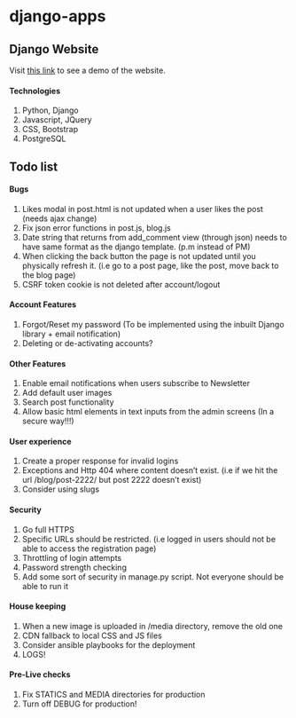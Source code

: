 # django-apps

Django Website
------
Visit [this link](https://chris220688.github.io/blog.html) to see a demo of the website.

#### Technologies

1. Python, Django
2. Javascript, JQuery
3. CSS, Bootstrap
4. PostgreSQL

Todo list
------

#### Bugs
1. Likes modal in post.html is not updated when a user likes the post (needs ajax change)
2. Fix json error functions in post.js, blog.js
3. Date string that returns from add_comment view (through json) needs to have same format as the django template. (p.m instead of PM)
4. When clicking the back button the page is not updated until you physically refresh it. (i.e go to a post page, like the post, move back to the blog page)
5. CSRF token cookie is not deleted after account/logout

#### Account Features
1. Forgot/Reset my password (To be implemented using the inbuilt Django library + email notification)
2. Deleting or de-activating accounts?

#### Other Features
1. Enable email notifications when users subscribe to Newsletter
2. Add default user images
3. Search post functionality
3. Allow basic html elements in text inputs from the admin screens (In a secure way!!!)

#### User experience
1. Create a proper response for invalid logins
2. Exceptions and Http 404 where content doesn’t exist. (i.e if we hit the url /blog/post-2222/ but post 2222 doesn’t exist)
3. Consider using slugs

#### Security
1. Go full HTTPS
2. Specific URLs should be restricted. (i.e logged in users should not be able to access the registration page)
3. Throttling of login attempts
4. Password strength checking
5. Add some sort of security in manage.py script. Not everyone should be able to run it

#### House keeping
1. When a new image is uploaded in /media directory, remove the old one
2. CDN fallback to local CSS and JS files
3. Consider ansible playbooks for the deployment
4. LOGS!

#### Pre-Live checks
1. Fix STATICS and MEDIA directories for production
2. Turn off DEBUG for production!
